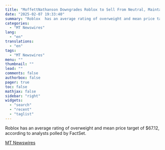```yaml
---
title: "MoffettNathanson Downgrades Roblox to Sell From Neutral, Maintains $34 Price Target"
date: "2025-02-07 19:33:40"
summary: "Roblox  has an average rating of overweight and mean price target of $67.12, according to analysts polled by FactSet."
categories:
  - "MT Newswires"
lang:
  - "en"
translations:
  - "en"
tags:
  - "MT Newswires"
menu: ""
thumbnail: ""
lead: ""
comments: false
authorbox: false
pager: true
toc: false
mathjax: false
sidebar: "right"
widgets:
  - "search"
  - "recent"
  - "taglist"
---
```


Roblox has an average rating of overweight and mean price target of $67.12, according to analysts polled by FactSet.

[MT Newswires](https://www.tradingview.com/news/mtnewswires.com:20250207:A3312266:0/)
